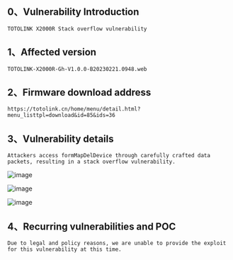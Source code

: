 ## 0、Vulnerability Introduction

```
TOTOLINK X2000R Stack overflow vulnerability
```

## 1、Affected version

```
TOTOLINK-X2000R-Gh-V1.0.0-B20230221.0948.web
```

## 2、Firmware download address

```
https://totolink.cn/home/menu/detail.html?menu_listtpl=download&id=85&ids=36
```

## 3、Vulnerability details

```
Attackers access formMapDelDevice through carefully crafted data packets, resulting in a stack overflow vulnerability.
```

![image](https://github.com/XYIYM/Digging/blob/main/TOTOLINK/X2000R/21/upload/image-20231021201434482.png)

![image](https://github.com/XYIYM/Digging/blob/main/TOTOLINK/X2000R/21/upload/image-20231021201443328.png)

![image](https://github.com/XYIYM/Digging/blob/main/TOTOLINK/X2000R/21/upload/image-20231021201451248.png)

## 4、Recurring vulnerabilities and POC

```
Due to legal and policy reasons, we are unable to provide the exploit for this vulnerability at this time.
```
